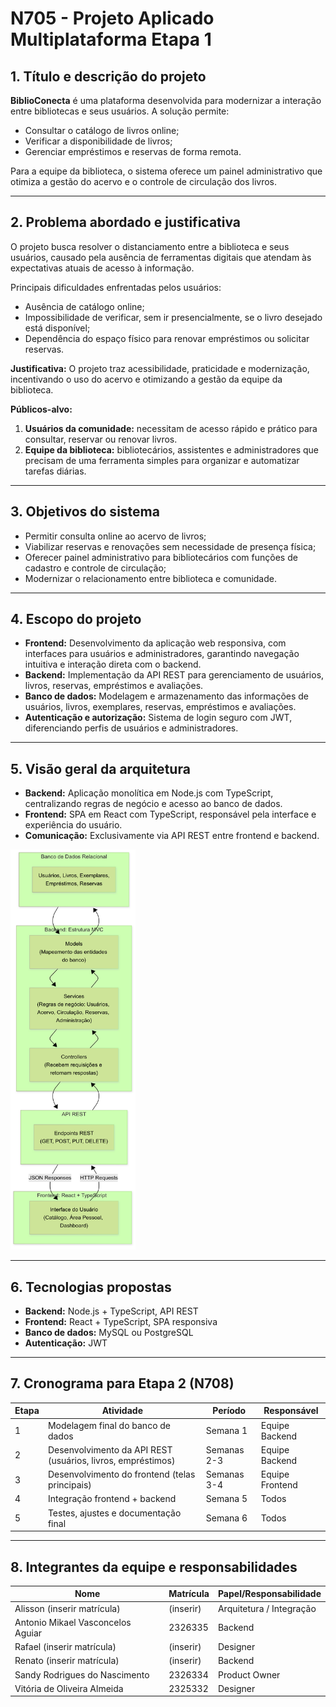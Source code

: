 # N705 - Projeto Aplicado Multiplataforma Etapa 1

## 1. Título e descrição do projeto

**BiblioConecta** é uma plataforma desenvolvida para modernizar a interação entre bibliotecas e seus usuários. A solução permite:

- Consultar o catálogo de livros online;
- Verificar a disponibilidade de livros;
- Gerenciar empréstimos e reservas de forma remota.

Para a equipe da biblioteca, o sistema oferece um painel administrativo que otimiza a gestão do acervo e o controle de circulação dos livros.

---

## 2. Problema abordado e justificativa

O projeto busca resolver o distanciamento entre a biblioteca e seus usuários, causado pela ausência de ferramentas digitais que atendam às expectativas atuais de acesso à informação. 

Principais dificuldades enfrentadas pelos usuários:

- Ausência de catálogo online;
- Impossibilidade de verificar, sem ir presencialmente, se o livro desejado está disponível;
- Dependência do espaço físico para renovar empréstimos ou solicitar reservas.

**Justificativa:** O projeto traz acessibilidade, praticidade e modernização, incentivando o uso do acervo e otimizando a gestão da equipe da biblioteca.

**Públicos-alvo:**

1. **Usuários da comunidade:** necessitam de acesso rápido e prático para consultar, reservar ou renovar livros.  
2. **Equipe da biblioteca:** bibliotecários, assistentes e administradores que precisam de uma ferramenta simples para organizar e automatizar tarefas diárias.

---

## 3. Objetivos do sistema

- Permitir consulta online ao acervo de livros;
- Viabilizar reservas e renovações sem necessidade de presença física;
- Oferecer painel administrativo para bibliotecários com funções de cadastro e controle de circulação;
- Modernizar o relacionamento entre biblioteca e comunidade.

---

## 4. Escopo do projeto

- **Frontend:** Desenvolvimento da aplicação web responsiva, com interfaces para usuários e administradores, garantindo navegação intuitiva e interação direta com o backend.  
- **Backend:** Implementação da API REST para gerenciamento de usuários, livros, reservas, empréstimos e avaliações.  
- **Banco de dados:** Modelagem e armazenamento das informações de usuários, livros, exemplares, reservas, empréstimos e avaliações.  
- **Autenticação e autorização:** Sistema de login seguro com JWT, diferenciando perfis de usuários e administradores.  

---

## 5. Visão geral da arquitetura

- **Backend:** Aplicação monolítica em Node.js com TypeScript, centralizando regras de negócio e acesso ao banco de dados.  
- **Frontend:** SPA em React com TypeScript, responsável pela interface e experiência do usuário.  
- **Comunicação:** Exclusivamente via API REST entre frontend e backend.  

<img src="./docs/architecture/architecture.png" alt="Diagrama de Arquitetura" width="200">

---

## 6. Tecnologias propostas

- **Backend:** Node.js + TypeScript, API REST  
- **Frontend:** React + TypeScript, SPA responsiva  
- **Banco de dados:** MySQL ou PostgreSQL  
- **Autenticação:** JWT  

---

## 7. Cronograma para Etapa 2 (N708)

| Etapa | Atividade | Período | Responsável |
|-------|------------|----------|-------------|
| 1 | Modelagem final do banco de dados | Semana 1 | Equipe Backend |
| 2 | Desenvolvimento da API REST (usuários, livros, empréstimos) | Semanas 2-3 | Equipe Backend |
| 3 | Desenvolvimento do frontend (telas principais) | Semanas 3-4 | Equipe Frontend |
| 4 | Integração frontend + backend | Semana 5 | Todos |
| 5 | Testes, ajustes e documentação final | Semana 6 | Todos |

---

## 8. Integrantes da equipe e responsabilidades

| Nome | Matrícula | Papel/Responsabilidade |
|------|-----------|----------------------|
| Alisson (inserir matrícula) | (inserir) | Arquitetura / Integração |
| Antonio Mikael Vasconcelos Aguiar | 2326335 | Backend |
| Rafael (inserir matrícula) | (inserir) | Designer |
| Renato (inserir matrícula) | (inserir) | Backend |
| Sandy Rodrigues do Nascimento | 2326334 | Product Owner |
| Vitória de Oliveira Almeida | 2325332 | Designer |

